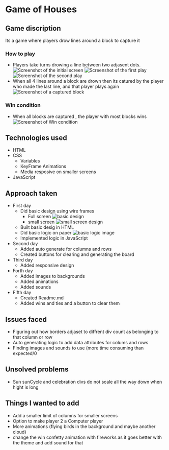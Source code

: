 # **Game of Houses**

## Game discription

Its a game where players drow lines around a block to capture it

### How to play
		
- Players take turns drowing a line between two adjasent dots.
![Screenshot of the initial screen](https://git.generalassemb.ly/m82/Projects/blob/branch-to--test-creating-bord-automatically/Game/TotorialImages/InitialScreen.png)
![Screenshot of the first play](https://git.generalassemb.ly/m82/Projects/blob/branch-to--test-creating-bord-automatically/Game/TotorialImages/FirstPlay.png)
![Screenshot of the second play](https://git.generalassemb.ly/m82/Projects/blob/branch-to--test-creating-bord-automatically/Game/TotorialImages/SecondPlay.png)
- When all 4 lines around a block are drown then its catured by the player who made the last line, and that player plays again
![Screenshot of a captured block](https://git.generalassemb.ly/m82/Projects/blob/branch-to--test-creating-bord-automatically/Game/TotorialImages/CapturedBlock.png)

### Win condition

- When all blocks are captured , the player with most blocks wins
![Screenshot of Win condition](https://git.generalassemb.ly/m82/Projects/blob/branch-to--test-creating-bord-automatically/Game/TotorialImages/WinScreen.png)
	
## Technologies used
- HTML
- CSS
	- Variables
	- KeyFrame Animations
	- Media resposive on smaller screens
- JavaScript

## Approach taken

- First day
	- Did basic design using wire frames
		- Full screen
		![basic design](https://git.generalassemb.ly/m82/Projects/blob/branch-to--test-creating-bord-automatically/Game/design%202.png)
		- small screen
		![small screen design](https://git.generalassemb.ly/m82/Projects/blob/branch-to--test-creating-bord-automatically/Game/small%20screen%20design.png)
	- Built basic desig in HTML 
	- Did basic logic on paper
	![basic logic image](https://git.generalassemb.ly/m82/Projects/blob/branch-to--test-creating-bord-automatically/Game/logic2.png)
	- Implemented logic in JavaScript
- Second day
	- Added auto generate for columns and rows
	- Created buttons for clearing and generating the board
- Third day
	- Added responsive design
- Forth day
	- Added images to backgrounds
	- Added animations
	- Added sounds
- Fifth day
	- Created Readme.md
	- Added wins and ties and a button to clear them

## Issues faced
- Figuring out how borders adjaset to diffrent div count as belonging to that column or row
- Auto generating logic to add data attributes for colums and rows
- Finding images and sounds to use (more time consuming than expected/0

## Unsolved problems
- Sun sunCycle and celebration divs do not scale all the way down when hight is long

## Things I wanted to add
- Add a smaller limit of columns for smaller screens
- Option to make player 2 a Computer player
- More animations (flying birds in the background and maybe another cloud)
- change the win confetty animation with fireworks as it goes better with the theme and add sound for that
